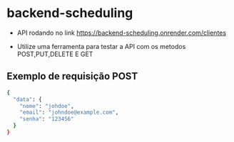 # backend-scheduling
- API rodando no link https://backend-scheduling.onrender.com/clientes

- Utilize uma ferramenta para testar a API com os metodos POST,PUT,DELETE E GET

## Exemplo de requisição POST

```bash
{
  "data": {
    "nome": "johdoe",
    "email": "johndoe@example.com",
    "senha": "123456"
  }
}

```
